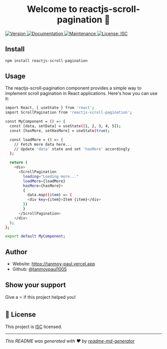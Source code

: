 <h1 align="center">Welcome to reactjs-scroll-pagination 👋</h1>
<p>
  <a href="https://www.npmjs.com/package/reactjs-scroll-pagination" target="_blank">
    <img alt="Version" src="https://img.shields.io/npm/v/reactjs-scroll-pagination.svg">
  </a>
  <a href="https://github.com/tanmoypaul1005/react-scroll-pagination#readme" target="_blank">
    <img alt="Documentation" src="https://img.shields.io/badge/documentation-yes-brightgreen.svg" />
  </a>
  <a href="https://github.com/tanmoypaul1005/react-scroll-pagination/graphs/commit-activity" target="_blank">
    <img alt="Maintenance" src="https://img.shields.io/badge/Maintained%3F-yes-green.svg" />
  </a>
  <a href="https://github.com/tanmoypaul1005/react-scroll-pagination/blob/master/LICENSE" target="_blank">
    <img alt="License: ISC" src="https://img.shields.io/github/license/tanmoypaul1005/reactjs-scroll-pagination" />
  </a>
</p>

## Install

```sh
npm install reactjs-scroll-pagination
```

## Usage
The reactjs-scroll-pagination component provides a simple way to implement scroll pagination in React applications. Here's how you can use it:

```sh
import React, { useState } from 'react';
import ScrollPagination from 'reactjs-scroll-pagination';

const MyComponent = () => {
  const [data, setData] = useState([1, 2, 3, 4, 5]);
  const [hasMore, setHasMore] = useState(true);

  const loadMore = () => {
    // Fetch more data here...
    // Update 'data' state and set 'hasMore' accordingly
  };

  return (
    <div>
      <ScrollPagination 
        loading="Loading more..." 
        loadMore={loadMore} 
        hasMore={hasMore}>
        {
          data.map((item) => (
          <div key={item}>Item {item}</div>
        ))
        }
      </ScrollPagination>
    </div>
  );
};

export default MyComponent;

```

## Author

* Website: https://tanmoy-paul.vercel.app
* Github: [@tanmoypaul1005](https://github.com/tanmoypaul1005)

## Show your support

Give a ⭐️ if this project helped you!

## 📝 License

This project is [ISC](https://github.com/tanmoypaul1005/react-scroll-pagination/blob/master/LICENSE) licensed.

***
_This README was generated with ❤️ by [readme-md-generator](https://github.com/kefranabg/readme-md-generator)_
